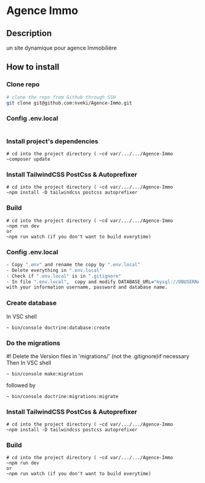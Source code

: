 # Agence Immo 

## Description
un site dynamique pour agence Immobilière 

## How to install

### Clone repo

```bash
# clone the repo from Github through SSH
git clone git@github.com:nveki/Agence-Immo.git
```

### Config .env.local
```bash

```
### Install project's dependencies
```shell
# cd into the project directory ( ~cd var/.../.../Agence-Immo
~composer update
```
### Install TailwindCSS PostCss & Autoprefixer
```shell
# cd into the project directory ( ~cd var/.../.../Agence-Immo
~npm install -D tailwindcss postcss autoprefixer
```
### Build 
```shell
# cd into the project directory ( ~cd var/.../.../Agence-Immo
~npm run dev 
or 
~npm run watch (if you don't want to build everytime) 

```
### Config .env.local
```bash
- Copy ".env" and rename the copy by ".env.local"
- Delete everything in ".env.local"
- Check if ".env.local" is in ".gitignore"
- In file ".env.local",  copy and modify DATABASE_URL="mysql://DBUSERNAME:!DBPASSWORD!@127.0.0.1:3306/DBNAME?serverVersion=mariadb-10.3.25" 
with your information username, password and database name. 

```
### Create database

In VSC shell 
```shell
~ bin/console doctrine:database:create
```
### Do the migrations
#! Delete the Version files in 'migrations/' (not the .gitignore)if necessary
Then
In VSC shell 
```shell
~ bin/console make:migration
```
followed by
```shell
~ bin/console doctrine:migrations:migrate
``` 

### Install TailwindCSS PostCss & Autoprefixer
```shell
# cd into the project directory ( ~cd var/.../.../Agence-Immo
~npm install -D tailwindcss postcss autoprefixer
```
### Build 
```shell
# cd into the project directory ( ~cd var/.../.../Agence-Immo
~npm run dev 
or 
~npm run watch (if you don't want to build everytime) 

```

